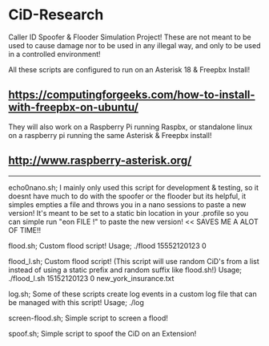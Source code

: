 # CiD-Research
Caller ID Spoofer & Flooder Simulation Project! These are not meant to be used to cause damage nor to be used in any illegal way, and only to be used in a controlled environment!

All these scripts are configured to run on an Asterisk 18 & Freepbx Install!

## https://computingforgeeks.com/how-to-install-with-freepbx-on-ubuntu/

They will also work on a Raspberry Pi running Raspbx, or standalone linux on a raspberry pi running the same Asterisk & Freepbx install!

## http://www.raspberry-asterisk.org/

----------------------------------------------------

echo0nano.sh; I mainly only used this script for development & testing, so it doesnt have much to do with the spoofer or the flooder but its helpful, it simples empties a file and throws you in a nano sessions to paste a new version! It's meant to be set to a static bin location in your .profile so you can simple run "eon FILE !" to paste the new version! << SAVES ME A ALOT OF TIME!!

flood.sh; Custom flood script! Usage; ./flood 15552120123 0

flood_l.sh; Custom flood script! (This script will use random CiD's from a list instead of using a static prefix and random suffix like flood.sh!) Usage; ./flood_l.sh 15152120123 0 new_york_insurance.txt

log.sh; Some of these scripts create log events in a custom log file that can be managed with this script! Usage; ./log

screen-flood.sh; Simple script to screen a flood!

spoof.sh; Simple script to spoof the CiD on an Extension!
